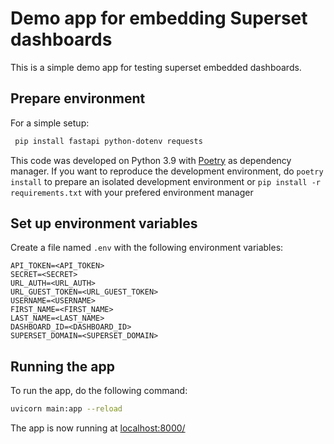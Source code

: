 # Demo app for embedding Superset dashboards

This is a simple demo app for testing superset embedded dashboards.

## Prepare environment

For a simple setup:

```bash
 pip install fastapi python-dotenv requests
```

This code was developed on Python 3.9 with [Poetry](https://python-poetry.org/) as
dependency manager. If you want to reproduce the development environment, do
`poetry install` to prepare an isolated development environment or
`pip install -r requirements.txt` with your prefered environment manager

## Set up environment variables

Create a file named `.env` with the following environment variables:

```
API_TOKEN=<API_TOKEN>
SECRET=<SECRET>
URL_AUTH=<URL_AUTH>
URL_GUEST_TOKEN=<URL_GUEST_TOKEN>
USERNAME=<USERNAME>
FIRST_NAME=<FIRST_NAME>
LAST_NAME=<LAST_NAME>
DASHBOARD_ID=<DASHBOARD_ID>
SUPERSET_DOMAIN=<SUPERSET_DOMAIN>
```

## Running the app

To run the app, do the following command:
```bash
uvicorn main:app --reload
```

The app is now running at [localhost:8000/](http://localhost:8000/)
